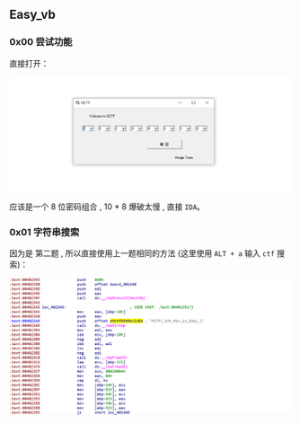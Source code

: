 ## Easy_vb

### 0x00 尝试功能

直接打开：

![open](image/open.jpg)

应该是一个 8 位密码组合 , 10 * 8 爆破太慢 , 直接 `IDA`。



### 0x01 字符串搜索

因为是 第二题 , 所以直接使用上一题相同的方法 (这里使用 `ALT + a` 输入 `ctf` 搜索)：

![flag](image/flag.jpg)







































